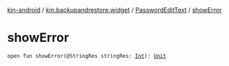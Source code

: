 [kin-android](../../index.md) / [kin.backupandrestore.widget](../index.md) / [PasswordEditText](index.md) / [showError](./show-error.md)

# showError

`open fun showError(@StringRes stringRes: `[`Int`](https://kotlinlang.org/api/latest/jvm/stdlib/kotlin/-int/index.html)`): `[`Unit`](https://kotlinlang.org/api/latest/jvm/stdlib/kotlin/-unit/index.html)